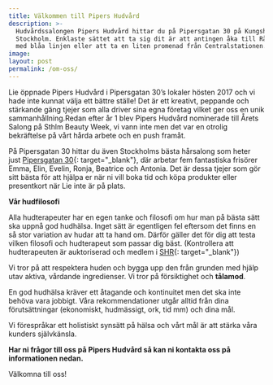 ```yaml
---
title: Välkommen till Pipers Hudvård
description: >-
  Hudvårdssalongen Pipers Hudvård hittar du på Pipersgatan 30 på Kungsholmen i
  Stockholm. Enklaste sättet att ta sig dit är att antingen åka till Rådhuset
  med blåa linjen eller att ta en liten promenad från Centralstationen.
image:
layout: post
permalink: /om-oss/
---
```


Lie öppnade Pipers Hudv&aring;rd i Pipersgatan 30’s lokaler hösten 2017 och vi hade inte kunnat välja ett bättre ställe\! Det är ett kreativt, peppande och stärkande gäng tjejer som alla driver sina egna företag vilket ger oss en unik sammanh&aring;llning.Redan efter &aring;r 1 blev Pipers Hudv&aring;rd nominerade till Årets Salong p&aring; Sthlm Beauty Week, vi vann inte men det var en otrolig bekräftelse p&aring; v&aring;rt h&aring;rda arbete och en push fram&aring;t.

P&aring; Pipersgatan 30 hittar du även Stockholms bästa h&aring;rsalong som heter just [Pipersgatan 30](https://www.pipersgatan30.se/){: target="_blank"}, där arbetar fem fantastiska frisörer Emma, Elin, Evelin, Ronja, Beatrice och Antonia. Det är dessa tjejer som gör sitt bästa för att hjälpa er när ni vill boka tid och köpa produkter eller presentkort när Lie inte är p&aring; plats.

**V&aring;r hudfilosofi**

Alla hudterapeuter har en egen tanke och filosofi om hur man p&aring; bästa sätt ska uppn&aring; god hudhälsa. Inget sätt är egentligen fel eftersom det finns en s&aring; stor variation av hudar att ta hand om. Därför gäller det för dig att testa vilken filosofi och hudterapeut som passar dig bäst. (Kontrollera att hudterapeuten är auktoriserad och medlem i [SHR](https://www.shr.nu/medlemssalonger){: target="_blank"})

Vi tror p&aring; att respektera huden och bygga upp den fr&aring;n grunden med hjälp utav aktiva, v&aring;rdande ingredienser. Vi tror p&aring; försiktighet och **t&aring;lamod**.

En god hudhälsa kräver ett &aring;tagande och kontinuitet men det ska inte behöva vara jobbigt. V&aring;ra rekommendationer utg&aring;r alltid fr&aring;n dina förutsättningar (ekonomiskt, hudmässigt, ork, tid mm) och dina m&aring;l.

Vi förespr&aring;kar ett holistiskt synsätt p&aring; hälsa och v&aring;rt m&aring;l är att stärka v&aring;ra kunders självkänsla.

**Har ni fr&aring;gor till oss p&aring; Pipers Hudv&aring;rd s&aring; kan ni kontakta oss p&aring; informationen nedan.**

Välkomna till oss\!

